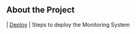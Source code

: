 ## About the Project

| [Deploy](Deploy/Deployment.md)                       | Steps to deploy the Monitoring System
